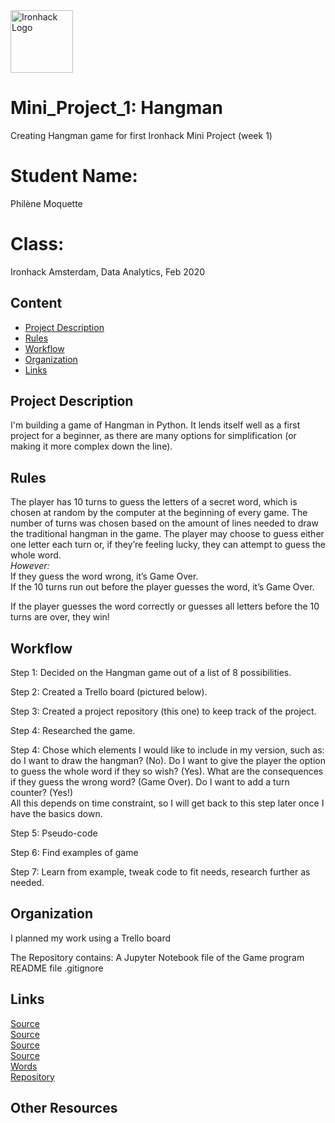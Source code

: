 <img src="https://bit.ly/2VnXWr2" alt="Ironhack Logo" width="100"/>


# Mini_Project_1: Hangman
Creating Hangman game for first Ironhack Mini Project (week 1)

# Student Name:
Philène Moquette

# Class:
Ironhack Amsterdam,
Data Analytics,
Feb 2020

## Content
- [Project Description](#project-description)
- [Rules](#rules)
- [Workflow](#workflow)
- [Organization](#organization)
- [Links](#links)

## Project Description
I'm building a game of Hangman in Python. It lends itself well as a first project for a beginner, as there are many options for simplification (or making it more complex down the line). 

## Rules
The player has 10 turns to guess the letters of a secret word, which is chosen at random by the computer at the beginning of every game. The number of turns was chosen based on the amount of lines needed to draw the traditional hangman in the game. 
The player may choose to guess either one letter each turn or, if they’re feeling lucky, they can attempt to guess the whole word.<br/>
*However:*<br/>
If they guess the word wrong, it’s Game Over.<br/>
If the 10 turns run out before the player guesses the word, it’s Game Over.<br/> 

If the player guesses the word correctly or guesses all letters before the 10 turns are over, they win!


## Workflow
Step 1: 
Decided on the Hangman game out of a list of 8 possibilities. 

Step 2: 
Created a Trello board (pictured below).

Step 3:
Created a project repository (this one) to keep track of the project. 

Step 4: 
Researched the game. 

Step 4:
Chose which elements I would like to include in my version, such as: do I want to draw the hangman? (No). Do I want to give the player the option to guess the whole word if they so wish? (Yes). What are the consequences if they guess the wrong word? (Game Over). Do I want to add a turn counter? (Yes!)<br/>
All this depends on time constraint, so I will get back to this step later once I have the basics down. 

Step 5:
Pseudo-code

Step 6:
Find examples of game

Step 7:
Learn from example, tweak code to fit needs, research further as needed. 

## Organization
I planned my work using a Trello board

The Repository contains:
A Jupyter Notebook file of the Game program
README file
.gitignore

## Links

[Source](https://www.youtube.com/watch?time_continue=44&v=5aAkDVXxNhk&feature=emb_logo)<br/> 
[Source](https://www.pythonforbeginners.com/code-snippets-source-code/game-hangman)<br/> 
[Source](https://stackoverflow.com/questions/34089537/python-how-to-check-if-user-input-is-a-string)<br/> 
[Source](https://stackoverflow.com/questions/4288973/whats-the-difference-between-s-and-d-in-python-string-formatting)<br/> 
[Words](https://www.hangmanwords.com/words)<br/> 
[Repository](https://github.com/PMoquette/Mini_Project_1/)<br/> 

## Other Resources


  
